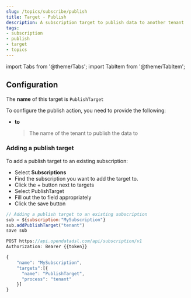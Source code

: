 ```yaml
---
slug: /topics/subscribe/publish
title: Target - Publish
description: A subscription target to publish data to another tenant
tags:
- subscription
- publish
- target
- topics
---
```


import Tabs from '@theme/Tabs';
import TabItem from '@theme/TabItem';

## Configuration

The **name** of this target is ```PublishTarget```

To configure the publish action, you need to provide the following:
* **to**
  > The name of the tenant to publish the data to

### Adding a publish target

To add a publish target to an existing subscription:

<Tabs groupId="tool">
<TabItem value="portal" label="Web Portal" default>

* Select **Subscriptions**
* Find the subscription you want to add the target to.
* Click the + button next to targets
* Select PublishTarget
* Fill out the to field appropriately
* Click the save button


</TabItem>
<TabItem value="odsl" label="OpenDataDSL">

```js
// Adding a publish target to an existing subscription
sub = ${subscription:"MySubscription"}
sub.addPublishTarget("tenant")
save sub
```

</TabItem>
<TabItem value="rest" label="REST API">

```js
POST https://api.opendatadsl.com/api/subscription/v1
Authorization: Bearer {{token}}

{
    "name": "MySubscription",
    "targets":[{
      "name": "PublishTarget",
      "process": "tenant"
    }]
}
```

</TabItem>
</Tabs>

